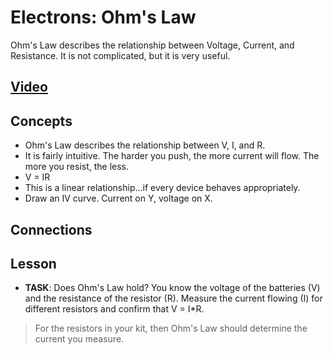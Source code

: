 # Electrons: Ohm's Law
Ohm's Law describes the relationship between Voltage, Current, and Resistance. It is not complicated, but it is very useful.

## [Video](https://vimeo.com/1029695302)

## Concepts
- Ohm's Law describes the relationship between V, I, and R.
- It is fairly intuitive. The harder you push, the more current will flow. The more you resist, the less.
- V = IR
- This is a linear relationship...if every device behaves appropriately.
- Draw an IV curve. Current on Y, voltage on X.

## Connections

## Lesson

- **TASK**: Does Ohm's Law hold? You know the voltage of the batteries (V) and the resistance of the resistor (R). Measure the current flowing (I) for different resistors and confirm that V = I*R.
> For the resistors in your kit, then Ohm's Law should determine the current you measure.
